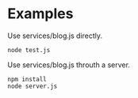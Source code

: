 # Examples

Use services/blog.js directly.

    node test.js

Use services/blog.js throuth a server.

    npm install
    node server.js

